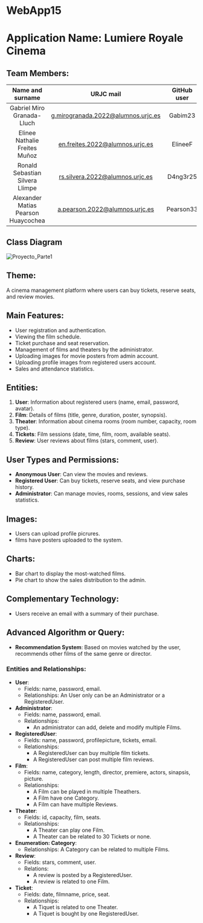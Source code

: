 # WebApp15

# Application Name: Lumiere Royale Cinema

## Team Members:
| Name and surname    | URJC mail      | GitHub user      |
|:------------: |:------------:| :------------:|
| Gabriel Miro Granada-Lluch       | g.mirogranada.2022@alumnos.urjc.es       | Gabim23       |
| Elinee Nathalie Freites Muñoz       | en.freites.2022@alumnos.urjc.es       | ElineeF      |
| Ronald Sebastian Silvera Llimpe       | rs.silvera.2022@alumnos.urjc.es       | D4ng3r25       |
| Alexander Matias Pearson Huaycochea       | a.pearson.2022@alumnos.urjc.es       | Pearson33       |

## Class Diagram

![Proyecto_Parte1](https://github.com/user-attachments/assets/97d4b52e-843a-4d1b-bd48-d3ff3de154a0)


## Theme:
A cinema management platform where users can buy tickets, reserve seats, and review movies.

## Main Features:
- User registration and authentication.
- Viewing the film schedule.
- Ticket purchase and seat reservation.
- Management of films and theaters by the administrator.
- Uploading images for movie posters from admin account.
- Uploading profile images from registered users account.
- Sales and attendance statistics.

## Entities:
1. **User**: Information about registered users (name, email, password, avatar).
2. **Film**: Details of films (title, genre, duration, poster, synopsis).
3. **Theater**: Information about cinema rooms (room number, capacity, room type).
4. **Tickets**: Film sessions (date, time, film, room, available seats).
5. **Review**: User reviews about films (stars, comment, user).

## User Types and Permissions:
- **Anonymous User**: Can view the movies and reviews.
- **Registered User**: Can buy tickets, reserve seats, and view purchase history.
- **Administrator**: Can manage movies, rooms, sessions, and view sales statistics.

## Images:
- Users can upload profile picrures.
- films have posters uploaded to the system.

## Charts:
- Bar chart to display the most-watched films.
- Pie chart to show the sales distribution to the admin.

## Complementary Technology:
- Users receive an email with a summary of their purchase.

## Advanced Algorithm or Query:
- **Recommendation System**: Based on movies watched by the user, recommends other films of the same genre or director.


### Entities and Relationships:
- **User**:
  - Fields: name, password, email.
  - Relationships: An User only can be an Administrator or a RegisteredUser. 
- **Administrator**:
  - Fields: name, password, email.
  - Relationships:
    - An administrator can add, delete and modify multiple Films.
- **RegisteredUser**:
  - Fields: name, password, profilepicture, tickets, email.
  - Relationships:
     - A RegisteredUser can buy multiple film tickets.
     - A RegisteredUser can post multiple film reviews.
- **Film**:
  - Fields: name, category, length, director, premiere, actors, sinapsis, picture.
  - Relationships:
    - A Film can be played in multiple Theathers.
    - A Film have one Category.
    - A Film can have multiple Reviews.
- **Theater**:
  - Fields: id, capacity, film, seats.
  - Relationships:
    - A Theater can play one Film.
    - A Theater can be related to 30 Tickets or none.
- **Enumeration: Category**:
  - Relationships: A Category can be related to multiple Films.
- **Review**:
  - Fields: stars, comment, user.
  - Relations:
    - A review is posted by a RegisteredUser.
    - A review is related to one Film.
- **Ticket**:
  - Fields: date, filmname, price, seat.
  - Relationships:
    - A Tiquet is related to one Theater.
    - A Tiquet is bought by one RegisteredUser.



